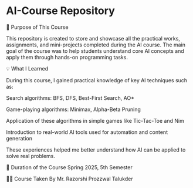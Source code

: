 # AI-Course Repository
📌 Purpose of This Course

This repository is created to store and showcase all the practical works, assignments, and mini-projects completed during the AI course. The main goal of the course was to help students understand core AI concepts and apply them through hands-on programming tasks.

💡 What I Learned

During this course, I gained practical knowledge of key AI techniques such as:

Search algorithms: BFS, DFS, Best-First Search, AO*

Game-playing algorithms: Minimax, Alpha-Beta Pruning

Application of these algorithms in simple games like Tic-Tac-Toe and Nim

Introduction to real-world AI tools used for automation and content generation

These experiences helped me better understand how AI can be applied to solve real problems.

📅 Duration of the Course
Spring 2025, 5th Semester

👨‍🏫 Course Taken By
Mr. Razorshi Prozzwal Talukder
